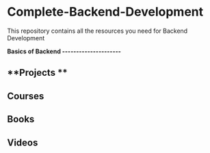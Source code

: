 # Complete-Backend-Development
This repository contains all the resources you need for Backend Development


**Basics of Backend
---------------------**





**Projects **
-----------------





**Courses**
-----------------




**Books**
-----------------



**Videos**
------------------
